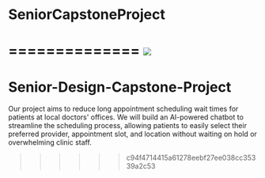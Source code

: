 # SeniorCapstoneProject
==============
<img src="./senior-capstone-design-one" />
==============
# Senior-Design-Capstone-Project
Our project aims to reduce long appointment scheduling wait times for patients at local doctors' offices. We will build an AI-powered chatbot to streamline the scheduling process, allowing patients to easily select their preferred provider, appointment slot, and location without waiting on hold or overwhelming clinic staff. 


>>>>>> c94f4714415a61278eebf27ee038cc35339a2c53

